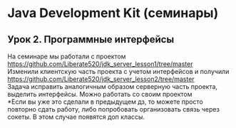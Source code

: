 # Java Development Kit (семинары)
## Урок 2. Программные интерфейсы
На семинаре мы работали с проектом https://github.com/Liberate520/jdk_server_lesson1/tree/master  
Изменили клиентскую часть проекта с учетом интерфейсов и получили https://github.com/Liberate520/jdk_server_lesson2/tree/master  
Задача исправить аналогичным образом серверную часть проекта, выделить интерфейсы. Можно работать со своим проектом  
*Если вы уже это сделали в предыдущем дз, то можете просто повторно сдать работу, либо попробовать организовать связь через сокеты. В этом случае появятся доп классы.
